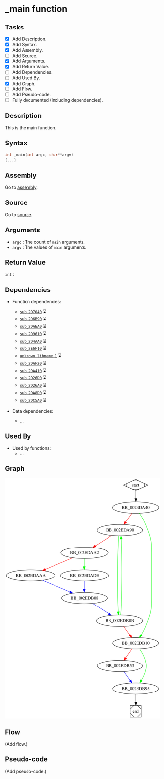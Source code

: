# \_main function

## Tasks

- [X] Add Description.
- [X] Add Syntax.
- [X] Add Assembly.
- [ ] Add Source.
- [X] Add Arguments.
- [X] Add Return Value.
- [ ] Add Dependencies.
- [ ] Add Used By.
- [X] Add Graph.
- [ ] Add Flow.
- [ ] Add Pseudo-code.
- [ ] Fully documented (Including dependencies).

## Description

This is the main function.

## Syntax

```c
int _main(int argc, char**argv)
{...}
```

## Assembly

Go to [assembly](../asm/_main.asm).

## Source

Go to [source](../cc/_main.cc).

## Arguments

* `argc` : The count of `main` arguments.
* `argv` : The values of `main` arguments.

## Return Value

`int` : 

## Dependencies

* Function dependencies:
  * [`sub_2D7040`](sub_2D7040.md) ⌛
  * [`sub_2D6B90`](sub_2D6B90.md) ⌛
  * [`sub_2DAEA0`](sub_2DAEA0.md) ⌛
  * [`sub_2D9610`](sub_2D9610.md) ⌛
  * [`sub_2D4AA0`](sub_2D4AA0.md) ⌛
  * [`sub_2E6F10`](sub_2E6F10.md) ⌛
  * [`unknown_libname_1`](unknown_libname_1.md) ⌛
  * [`sub_2DAF20`](sub_2DAF20.md) ⌛
  * [`sub_2DA410`](sub_2DA410.md) ⌛
  * [`sub_2D26D0`](sub_2D26D0.md) ⌛
  * [`sub_2D26A0`](sub_2D26A0.md) ⌛
  * [`sub_2DA8D0`](sub_2DA8D0.md) ⌛
  * [`sub_2DC5A0`](sub_2DC5A0.md) ⌛

* Data dependencies:
  * ...

## Used By

* Used by functions:
  * ...


## Graph

![\_main Graph](../svg/_main.svg "_main Graph")


## Flow

(Add flow.)

## Pseudo-code

(Add pseudo-code.)


